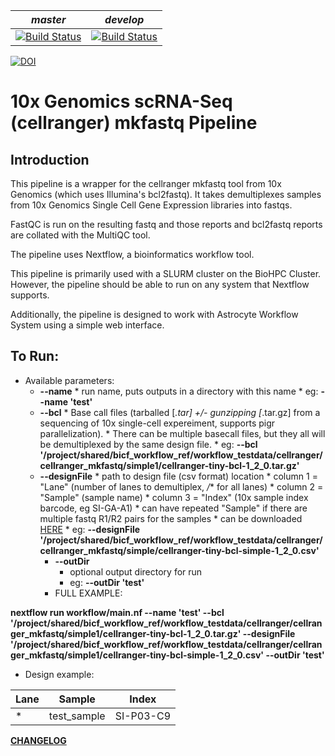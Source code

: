|*master*|*develop*|
|:-:|:-:|
|[![Build Status](https://git.biohpc.swmed.edu/BICF/Astrocyte/cellranger_mkfastq/badges/master/build.svg)](https://git.biohpc.swmed.edu/BICF/Astrocyte/cellranger_mkfastq/commits/master)|[![Build Status](https://git.biohpc.swmed.edu/BICF/Astrocyte/cellranger_mkfastq/badges/develop/build.svg)](https://git.biohpc.swmed.edu/BICF/Astrocyte/cellranger_mkfastq/commits/develop)|

[![DOI](https://zenodo.org/badge/DOI/10.5281/zenodo.2652611.svg)](https://doi.org/10.5281/zenodo.2652611)

10x Genomics scRNA-Seq (cellranger) mkfastq Pipeline
==================================================

Introduction
------------

This pipeline is a wrapper for the cellranger mkfastq tool from 10x Genomics (which uses Illumina's bcl2fastq). It takes demultiplexes samples from 10x Genomics Single Cell Gene Expression libraries into fastqs.

FastQC is run on the resulting fastq and those reports and bcl2fastq reports are collated with the MultiQC tool.

The pipeline uses Nextflow, a bioinformatics workflow tool.

This pipeline is primarily used with a SLURM cluster on the BioHPC Cluster. However, the pipeline should be able to run on any system that Nextflow supports.

Additionally, the pipeline is designed to work with Astrocyte Workflow System using a simple web interface.

To Run:
-------

* Available parameters:
  * **--name**
        * run name, puts outputs in a directory with this name
        * eg: **--name 'test'**
  * **--bcl**
        * Base call files (tarballed [*.tar] +/- gunzipping [*.tar.gz] from a sequencing of 10x single-cell expereiment, supports pigr parallelization).
        * There can be multiple basecall files, but they all will be demultiplexed by the same design file.
        * eg: **--bcl '/project/shared/bicf_workflow_ref/workflow_testdata/cellranger/cellranger_mkfastq/simple1/cellranger-tiny-bcl-1_2_0.tar.gz'**
  * **--designFile**
        * path to design file (csv format) location
        * column 1 = "Lane" (number of lanes to demultiplex, */** for all lanes)
        * column 2 = "Sample" (sample name)
        * column 3 = "Index" (10x sample index barcode, eg SI-GA-A1)
        * can have repeated "Sample" if there are multiple fastq R1/R2 pairs for the samples
        * can be downloaded [HERE](https://git.biohpc.swmed.edu/BICF/Astrocyte/cellranger_mkfastq/blob/master/docs/design.csv)
        * eg: **--designFile '/project/shared/bicf_workflow_ref/workflow_testdata/cellranger/cellranger_mkfastq/simple/cellranger-tiny-bcl-simple-1_2_0.csv'**
    * **--outDir**
        * optional output directory for run
        * eg: **--outDir 'test'**
    * FULL EXAMPLE:

**nextflow run workflow/main.nf --name 'test' --bcl '/project/shared/bicf_workflow_ref/workflow_testdata/cellranger/cellranger_mkfastq/simple1/cellranger-tiny-bcl-1_2_0.tar.gz' --designFile '/project/shared/bicf_workflow_ref/workflow_testdata/cellranger/cellranger_mkfastq/simple1/cellranger-tiny-bcl-simple-1_2_0.csv' --outDir 'test'**

* Design example:

| Lane | Sample      | Index     |
|------|-------------|-----------|
| *    | test_sample | SI-P03-C9 |


[**CHANGELOG**](https://git.biohpc.swmed.edu/BICF/Astrocyte/cellranger_mkfastq/blob/develop/CHANGELOG.md)
